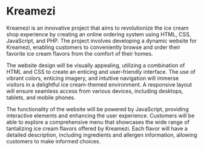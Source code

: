 # Kreamezi

Kreamezi is an innovative project that aims to revolutionize the ice cream shop experience by creating an online ordering system using HTML, CSS, JavaScript, and PHP. The project involves developing a dynamic website for Kreamezi, enabling customers to conveniently browse and order their favorite ice cream flavors from the comfort of their homes.

The website design will be visually appealing, utilizing a combination of HTML and CSS to create an enticing and user-friendly interface. The use of vibrant colors, enticing imagery, and intuitive navigation will immerse visitors in a delightful ice cream-themed environment. A responsive layout will ensure seamless access from various devices, including desktops, tablets, and mobile phones.

The functionality of the website will be powered by JavaScript, providing interactive elements and enhancing the user experience. Customers will be able to explore a comprehensive menu that showcases the wide range of tantalizing ice cream flavors offered by Kreamezi. Each flavor will have a detailed description, including ingredients and allergen information, allowing customers to make informed choices.

